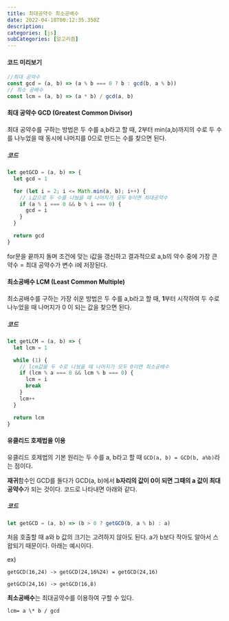 ```yaml
---
title: 최대공약수 최소공배수
date: 2022-04-18T00:12:35.358Z
description:
categories: [js]
subCategories: [알고리즘]
---
```


#### 코드 미리보기

```js
//최대 공약수
const gcd = (a, b) => (a % b === 0 ? b : gcd(b, a % b))
// 최소 공배수
const lcm = (a, b) => (a * b) / gcd(a, b)
```

#### 최대 공약수 GCD (Greatest Common Divisor)

최대 공약수를 구하는 방법은 두 수를 a,b라고 할 때, 2부터 min(a,b)까지의 수로 두 수를 나누었을 때 동시에 나머지를 0으로 만드는 수를 찾으면 된다.

##### 코드

```js
let getGCD = (a, b) => {
  let gcd = 1

  for (let i = 2; i <= Math.min(a, b); i++) {
    // i값으로 두 수를 나눴을 때 나머지가 모두 0이면 최대공약수
    if (a % i === 0 && b % i === 0) {
      gcd = i
    }
  }

  return gcd
}
```

for문을 끝까지 돌며 조건에 맞는 i값을 갱신하고 결과적으로 a,b의 약수 중에 가장 큰 약수 = 최대 공약수가 변수 i에 저장된다.

#### 최소공배수 LCM (Least Common Multiple)

최소공배수를 구하는 가장 쉬운 방법은 두 수를 a,b라고 할 때, **1**부터 시작하여 두 수로 나누었을 때 나머지가 0 이 되는 값을 찾으면 된다.

##### 코드

```js
let getLCM = (a, b) => {
  let lcm = 1

  while (1) {
    // lcm값을 두 수로 나눴을 때 나머지가 모두 0이면 최소공배수
    if (lcm % a === 0 && lcm % b === 0) {
      lcm = i
      break
    }
    lcm++
  }

  return lcm
}
```

#### 유클리드 호제법을 이용

유클리드 호제법의 기본 원리는 두 수를 a, b라고 할 때 `GCD(a, b) = GCD(b, a%b)`라는 점이다.

**재귀**함수인 GCD를 돌다가 GCD(a, b)에서 **b자리의 값이 0이 되면 그때의 a 값이 최대 공약수**가 되는 것이다. 코드로 나타내면 아래와 같다.

##### 코드

```js
let getGCD = (a, b) => (b > 0 ? getGCD(b, a % b) : a)
```

처음 호출할 때 a와 b 값의 크기는 고려하지 않아도 된다. a가 b보다 작아도 알아서 스왑되기 때문이다. 아래는 예시이다.

<div class="tab bottom10">ex)</div>

```
getGCD(16,24) -> getGCD(24,16%24) = getGCD(24,16)

getGCD(24,16) -> getGCD(16,8)

```

**최소공배수**는 최대공약수를 이용하여 구할 수 있다.

```
lcm= a \* b / gcd

```

